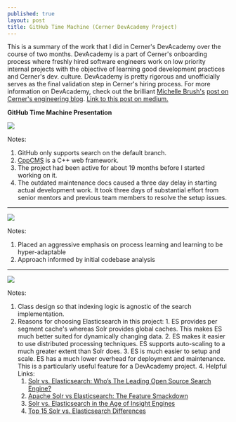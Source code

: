 ```yaml
---
published: true
layout: post
title: GitHub Time Machine (Cerner DevAcademy Project)
---
```

This is a summary of the work that I did in Cerner's DevAcademy over the course of two months. DevAcademy is a part of Cerner's onboarding process where freshly hired software engineers work on low priority internal projects with the objective of learning good development practices and Cerner's dev. culture. DevAcademy is pretty rigorous and unofficially serves as the final validation step in Cerner's hiring process. For more information on DevAcademy, check out the brilliant [Michelle Brush's](https://www.linkedin.com/in/michellebrush/) [post on Cerner's engineering blog](https://engineering.cerner.com/2013/08/devacademy/). [Link to this post on medium.](https://medium.com/@aakashpydi/github-time-machine-cerner-devacademy-project-c1ba9d40503?source=friends_link&sk=fe8e45900bca6434134b3628d532a840)

**GitHub Time Machine Presentation**

![]({{site.baseurl}}/images/ghtm_images/ghtm_features_and_analysis.PNG)

Notes:
  1. GitHub only supports search on the default branch.
  1. [CppCMS](http://cppcms.com/wikipp/en/page/main) is a C++ web framework.
  1. The project had been active for about 19 months before I started working on it.
  1. The outdated maintenance docs caused a three day delay in starting actual development work. It took three days of substantial effort from senior mentors and previous team members to resolve the setup issues.   

***

![]({{site.baseurl}}/images/ghtm_images/ghtm_key_contributions.PNG)

Notes:
  1. Placed an aggressive emphasis on process learning and learning to be hyper-adaptable
  1. Approach informed by initial codebase analysis

***

![]({{site.baseurl}}/images/ghtm_images/ghtm_elasticsearch_integration.PNG)

Notes:
  1. Class design so that indexing logic is agnostic of the search implementation.
  1. Reasons for choosing Elasticsearch in this project:
    1. ES provides per segment cache's whereas Solr provides global caches. This makes ES much better suited for dynamically changing data.
    2. ES makes it easier to use distributed processing techniques. ES supports auto-scaling to a much greater extent than Solr does.
    3. ES is much easier to setup and scale. ES has a much lower overhead for deployment and maintenance. This is a particularly useful feature for a DevAcademy project.
    4. Helpful Links:
      1. [Solr vs. Elasticsearch: Who’s The Leading Open Source Search Engine?](https://logz.io/blog/solr-vs-elasticsearch/)
      1. [Apache Solr vs Elasticsearch: The Feature Smackdown](http://solr-vs-elasticsearch.com/)  
      1. [Solr vs. Elasticsearch in the Age of Insight Engines](https://www.searchtechnologies.com/blog/solr-elasticsearch-cognitive-search)
      1. [Top 15 Solr vs. Elasticsearch Differences](https://sematext.com/blog/solr-vs-elasticsearch-differences/)

